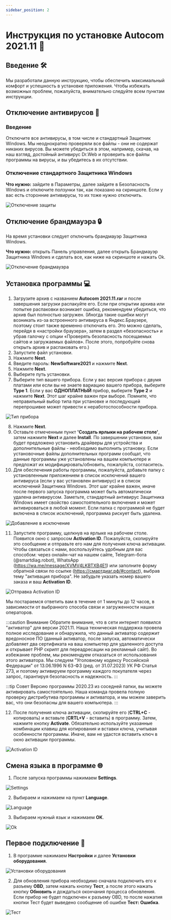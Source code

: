 ```yaml
---
sidebar_position: 2
---
```


# Инструкция по установке Autocom 2021.11 📝

## Введение 🛠️

Мы разработали данную инструкцию, чтобы обеспечить максимальный комфорт и успешность в установке приложения. Чтобы избежать возможных проблем, пожалуйста, внимательно следуйте всем пунктам инструкции.

## Отключение антивирусов 🔧

### Введение

Отключите все антивирусы, в том числе и стандартный Защитник Windows. Мы неоднократно проверяли все файлы - они не содержат никаких вирусов. Вы можете убедиться в этом, например, скачав, на наш взгляд, достойный антивирус Dr.Web и проверить все файлы программы на вирусы, и вы убедитесь в их отсутствии.

### Отключение стандартного Защитника Windows

**Что нужно:** зайдите в Параметры, далее зайдите в Безопасность Windows и отключите ползунки так, как показано на скриншоте. Если у вас есть сторонние антивирусы, то их тоже нужно отключить.

![Отключение защиты](./img/image1.png)

## Отключение брандмауэра 🔒

На время установки следует отключить брандмауэр Защитника Windows.

**Что нужно:** открыть Панель управления, далее открыть Брандмауэр Защитника Windows и сделать все, как ниже на скриншоте и нажать Ok.

![Отключение брандмауэра](./img/image2.png)

## Установка программы 💻

1. Загрузите архив с названием **Autocom 2021.11.rar** и после завершения загрузки распакуйте его. Если при открытии архива или попытке распаковки возникает ошибка, рекомендуем убедиться, что архив был полностью загружен. (Иногда такие ошибки могут возникать из-за встроенного антивируса в Яндекс.Браузере, поэтому стоит также временно отключить его. Это можно сделать, перейдя в «настройки браузера», затем в раздел «безопасность» и убрав галочку с опции «Проверять безопасность посещаемых сайтов и загружаемых файлов». После этого, попробуйте снова открыть архив и распаковать его.)
2. Запустите файл установки.
3. Нажмите **Next**.
4. Введите пароль: **NewSoftware2021** и нажмите **Next**.
5. Нажмите **Next**.
6. Выберите путь установки.
7. Выберите тип вашего прибора. Если у вас версия прибора с двумя платами или если вы не знаете вариацию вашего прибора, выберите **Type 1**. Если у вас **ОДНОПЛАТНЫЙ** прибор, выберите **Type 2** и нажмите **Next**. Этот шаг крайне важен при выборе. Помните, что неправильный выбор типа при установке и последующей перепрошивке может привести к неработоспособности прибора.

![Тип прибора](./img/image3.png)

8. Нажмите **Next**.
9. Оставьте отмеченным пункт **'Создать ярлыки на рабочем столе'**, затем нажмите **Next** и далее **Install**. По завершении установки, вам будет предложено установить драйверы для устройства и дополнительные файлы - необходимо выполнить установку. Если установочные файлы дополнительных программ сообщат, что данные программы уже установлены на вашем компьютере и предложат их модифицировать/обновить, пожалуйста, согласитесь.
10. Для обеспечения работы программы, пожалуйста, добавьте папку с установленным приложением в список исключений вашего антивируса (если у вас установлен антивирус) и в список исключений Защитника Windows. Этот шаг крайне важен, иначе после первого запуска программа может быть автоматически удалена антивирусом. Заметьте, стандартный антивирус Защитника Windows имеет свойство самостоятельного включения и может активироваться в любой момент. Если папка с программой не будет включена в список исключений, программа рискует быть удалена.

![Добавление в исключение](./img/image4.png)

11. Запустите программу, щелкнув на ярлыке на рабочем столе. Появится окно с запросом **Activation ID**. Пожалуйста, скопируйте это сообщение и отправьте его нам для получения ключа активации. Чтобы связаться с нами, воспользуйтесь удобным для вас способом: через онлайн-чат на нашем сайте, Telegram-бота (@smartdiag.robot), WhatsApp (https://wa.me/message/XVMV4LKBTXB4E1) или заполните форму обратной связи по ссылке (https://смартдиаг.рф/#contact), выбрав тему "активация прибора". Не забудьте указать номер вашего заказа и ваш **Activation ID**.

![Отправка Activation ID](./img/image5.png)

Мы постараемся ответить вам в течение от 1 минуты до 12 часов, в зависимости от выбранного способа связи и загруженности наших операторов.

:::caution Внимание
Обратите внимание, что в сети интернет появился "активатор" для версии 2021.11. Наша техническая поддержка провела полное исследование и обнаружила, что данный активатор содержит вредоносное ПО (данный активатор, после запуска, автоматически добавляет два сертификата на ваш компьютер для удаленного доступа и открывает РНР скрипт для переадресации на рекламный сайт). Во избежание проблем, мы рекомендуем отказаться от использования этого активатора. Мы следуем "Уголовному кодексу Российской Федерации" от 13.06.1996 N 63-ФЗ (ред. от 31.07.2023) УК РФ Статья 273, и поэтому активируем программу каждого покупателя через запрос, гарантируя безопасность и надежность.
:::

:::tip Совет
Версию программы 2020.23 из соседней папки, вы можете активировать самостоятельно. Наша команда провела полную проверку дистрибутива программы и активатора, и мы можем заверить вас, что они безопасны для вашего компьютера.
:::

12. После получения ключа активации, скопируйте его (**CTRL+C** - копировать) и вставьте (**CRTL+V** - вставить) в программу. Затем, нажмите кнопку **Activate**. Обязательно используйте указанные комбинации клавиш для копирования и вставки ключа, учитывая особенности программы. Иначе, вам не удастся вставить ключ в окно активации программы.

![Activation ID](./img/image6.png)

## Смена языка в программе 🌐

1. После запуска программы нажимаем **Settings**.

![Settings](./img/image7.png)

2. Выбираем и нажимаем на пункт **Language**.

![Language](./img/image8.png)

3. Выбираем нужный язык и нажимаем **OK**.

![Ok](./img/image9.png)

## Первое подключение 🔌

1. В программе нажимаем **Настройки** и далее **Установки оборудования**.

![Установки оборудования](./img/image10.png)

2. Для обновления прибора необходимо сначала подключить его к разъему **OBD**, затем нажать кнопку **Тест**, а после этого нажать кнопку **Обновить** и дождаться окончания процесса обновления. Если прибор не будет подключен к разъему OBD, то после нажатия кнопки Тест будет выведено сообщение об ошибке **Тест: Ошибка**.

![Тест](./img/image11.png)
